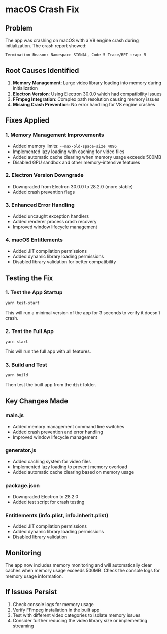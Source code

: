 # macOS Crash Fix

## Problem

The app was crashing on macOS with a V8 engine crash during initialization. The crash report showed:

```
Termination Reason: Namespace SIGNAL, Code 5 Trace/BPT trap: 5
```

## Root Causes Identified

1. **Memory Management**: Large video library loading into memory during initialization
2. **Electron Version**: Using Electron 30.0.0 which had compatibility issues
3. **FFmpeg Integration**: Complex path resolution causing memory issues
4. **Missing Crash Prevention**: No error handling for V8 engine crashes

## Fixes Applied

### 1. Memory Management Improvements

- Added memory limits: `--max-old-space-size 4096`
- Implemented lazy loading with caching for video files
- Added automatic cache clearing when memory usage exceeds 500MB
- Disabled GPU sandbox and other memory-intensive features

### 2. Electron Version Downgrade

- Downgraded from Electron 30.0.0 to 28.2.0 (more stable)
- Added crash prevention flags

### 3. Enhanced Error Handling

- Added uncaught exception handlers
- Added renderer process crash recovery
- Improved window lifecycle management

### 4. macOS Entitlements

- Added JIT compilation permissions
- Added dynamic library loading permissions
- Disabled library validation for better compatibility

## Testing the Fix

### 1. Test the App Startup

```bash
yarn test-start
```

This will run a minimal version of the app for 3 seconds to verify it doesn't crash.

### 2. Test the Full App

```bash
yarn start
```

This will run the full app with all features.

### 3. Build and Test

```bash
yarn build
```

Then test the built app from the `dist` folder.

## Key Changes Made

### main.js

- Added memory management command line switches
- Added crash prevention and error handling
- Improved window lifecycle management

### generator.js

- Added caching system for video files
- Implemented lazy loading to prevent memory overload
- Added automatic cache clearing based on memory usage

### package.json

- Downgraded Electron to 28.2.0
- Added test script for crash testing

### Entitlements (info.plist, info.inherit.plist)

- Added JIT compilation permissions
- Added dynamic library loading permissions
- Disabled library validation

## Monitoring

The app now includes memory monitoring and will automatically clear caches when memory usage exceeds 500MB. Check the console logs for memory usage information.

## If Issues Persist

1. Check console logs for memory usage
2. Verify FFmpeg installation in the built app
3. Test with different video categories to isolate memory issues
4. Consider further reducing the video library size or implementing streaming

